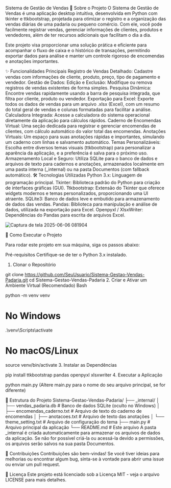 Sistema de Gestão de Vendas 
🍞 Sobre o Projeto
O Sistema de Gestão de Vendas é uma aplicação desktop intuitiva, desenvolvida em Python com tkinter e ttkbootstrap, projetada para otimizar o registro e a organização das vendas diárias de uma padaria ou pequeno comércio. Com ele, você pode facilmente registrar vendas, gerenciar informações de clientes, produtos e vendedores, além de ter recursos adicionais que facilitam o dia a dia.

Este projeto visa proporcionar uma solução prática e eficiente para acompanhar o fluxo de caixa e o histórico de transações, permitindo exportar dados para análise e manter um controle rigoroso de encomendas e anotações importantes.

✨ Funcionalidades Principais
Registro de Vendas Detalhado: Cadastre vendas com informações de cliente, produto, preço, tipo de pagamento e vendedor.
Gestão de Dados:
Edição e Exclusão: Modifique ou remova registros de vendas existentes de forma simples.
Pesquisa Dinâmica: Encontre vendas rapidamente usando a barra de pesquisa integrada, que filtra por cliente, produto ou vendedor.
Exportação para Excel: Exporte todos os dados de vendas para um arquivo .xlsx (Excel), com um resumo do total geral de vendas e colunas formatadas para facilitar a análise.
Calculadora Integrada: Acesse a calculadora do sistema operacional diretamente da aplicação para cálculos rápidos.
Caderno de Encomendas Virtual: Uma seção dedicada para registrar e gerenciar encomendas de clientes, com cálculo automático do valor total das encomendas.
Anotações Virtuais: Um espaço para suas anotações rápidas e importantes, simulando um caderno com linhas e salvamento automático.
Temas Personalizáveis: Escolha entre diversos temas visuais (ttkbootstrap) para personalizar a aparência da aplicação, e a preferência é salva para o próximo uso.
Armazenamento Local e Seguro: Utiliza SQLite para o banco de dados e arquivos de texto para cadernos e anotações, armazenados localmente em uma pasta interna (_internal) ou na pasta Documentos (com fallback automático).
🛠️ Tecnologias Utilizadas
Python 3.x: Linguagem de programação principal.
Tkinter: Biblioteca padrão do Python para criação de interfaces gráficas (GUI).
Ttkbootstrap: Extensão do Tkinter que oferece widgets modernos e temas personalizados, proporcionando uma UI atraente.
SQLite3: Banco de dados leve e embutido para armazenamento de dados das vendas.
Pandas: Biblioteca para manipulação e análise de dados, utilizada na exportação para Excel.
Openpyxl / XlsxWriter: Dependências do Pandas para escrita de arquivos Excel.


![Captura de tela 2025-06-06 081904](https://github.com/user-attachments/assets/d2cc1cd4-709b-419b-aaed-93017c68efa9)



🚀 Como Executar o Projeto

Para rodar este projeto em sua máquina, siga os passos abaixo:

Pré-requisitos
Certifique-se de ter o Python 3.x instalado.

1. Clonar o Repositório

git clone https://github.com/SeuUsuario/Sistema-Gestao-Vendas-Padaria.git
cd Sistema-Gestao-Vendas-Padaria
2. Criar e Ativar um Ambiente Virtual (Recomendado)
Bash

python -m venv venv
# No Windows
.\venv\Scripts\activate
# No macOS/Linux
source venv/bin/activate
3. Instalar as Dependências

pip install ttkbootstrap pandas openpyxl xlsxwriter
4. Executar a Aplicação

python main.py
(Altere main.py para o nome do seu arquivo principal, se for diferente)

📂 Estrutura do Projeto
Sistema-Gestao-Vendas-Padaria/
├── _internal/
│   ├── vendas_padaria.db         # Banco de dados SQLite (oculto no Windows)
│   ├── encomendas_caderno.txt    # Arquivo de texto do caderno de encomendas
│   ├── anotacoes.txt             # Arquivo de texto das anotações
│   └── theme_setting.txt         # Arquivo de configuração do tema
├── main.py                       # Arquivo principal da aplicação
└── README.md                     # Este arquivo
A pasta _internal é criada automaticamente para armazenar os arquivos de dados da aplicação. Se não for possível criá-la ou acessá-la devido a permissões, os arquivos serão salvos na sua pasta Documentos.

🤝 Contribuições
Contribuições são bem-vindas! Se você tiver ideias para melhorias ou encontrar algum bug, sinta-se à vontade para abrir uma issue ou enviar um pull request.

📄 Licença
Este projeto está licenciado sob a Licença MIT - veja o arquivo LICENSE para mais detalhes.
